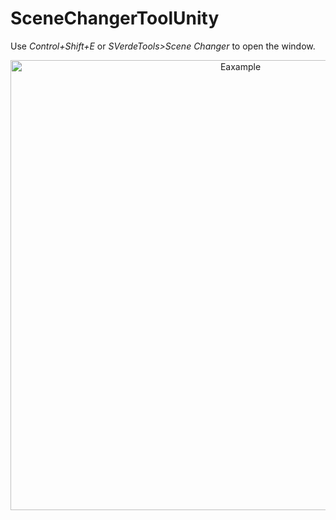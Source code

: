 # SceneChangerToolUnity
<p>Use <i>Control+Shift+E</i> or <i>SVerdeTools>Scene Changer</i> to open the window.</p>
<p align="center">
  <img src="https://github.com/sverdegd/SceneChangerToolUnity/blob/master/ReadmeImages/sceneChanger.png" width="720" title="Eaxample">
 </p>
